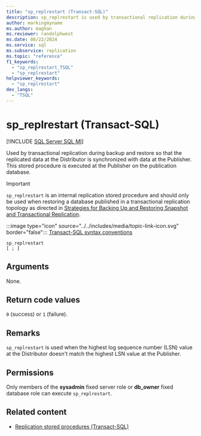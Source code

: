 ```yaml
---
title: "sp_replrestart (Transact-SQL)"
description: sp_replrestart is used by transactional replication during backup and restore.
author: markingmyname
ms.author: maghan
ms.reviewer: randolphwest
ms.date: 08/22/2024
ms.service: sql
ms.subservice: replication
ms.topic: "reference"
f1_keywords:
  - "sp_replrestart_TSQL"
  - "sp_replrestart"
helpviewer_keywords:
  - "sp_replrestart"
dev_langs:
  - "TSQL"
---
```

# sp_replrestart (Transact-SQL)

[!INCLUDE [SQL Server SQL MI](../../includes/applies-to-version/sql-asdbmi.md)]

Used by transactional replication during backup and restore so that the replicated data at the Distributor is synchronized with data at the Publisher. This stored procedure is executed at the Publisher on the publication database.

> [!IMPORTANT]  
> `sp_replrestart` is an internal replication stored procedure and should only be used when restoring a database published in a transactional replication topology as directed in [Strategies for Backing Up and Restoring Snapshot and Transactional Replication](../replication/administration/strategies-for-backing-up-and-restoring-snapshot-and-transactional-replication.md).

:::image type="icon" source="../../includes/media/topic-link-icon.svg" border="false"::: [Transact-SQL syntax conventions](../../t-sql/language-elements/transact-sql-syntax-conventions-transact-sql.md)

```syntaxsql
sp_replrestart
[ ; ]
```

## Arguments

None.

## Return code values

`0` (success) or `1` (failure).

## Remarks

`sp_replrestart` is used when the highest log sequence number (LSN) value at the Distributor doesn't match the highest LSN value at the Publisher.

## Permissions

Only members of the **sysadmin** fixed server role or **db_owner** fixed database role can execute `sp_replrestart`.

## Related content

- [Replication stored procedures (Transact-SQL)](replication-stored-procedures-transact-sql.md)
